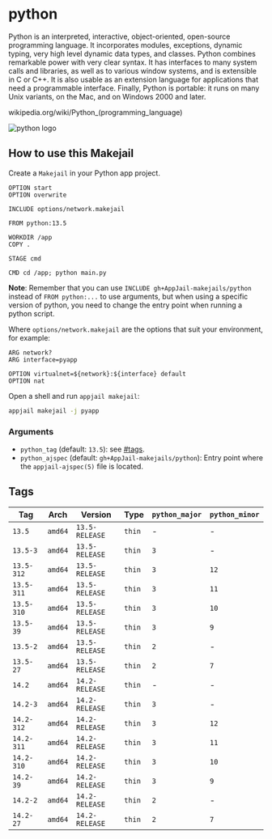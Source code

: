 # python

Python is an interpreted, interactive, object-oriented, open-source programming language. It incorporates modules, exceptions, dynamic typing, very high level dynamic data types, and classes. Python combines remarkable power with very clear syntax. It has interfaces to many system calls and libraries, as well as to various window systems, and is extensible in C or C++. It is also usable as an extension language for applications that need a programmable interface. Finally, Python is portable: it runs on many Unix variants, on the Mac, and on Windows 2000 and later.

wikipedia.org/wiki/Python_(programming\_language)

![python logo](https://upload.wikimedia.org/wikipedia/commons/thumb/c/c3/Python-logo-notext.svg/121px-Python-logo-notext.svg.png)

## How to use this Makejail

Create a `Makejail` in your Python app project.

```
OPTION start
OPTION overwrite

INCLUDE options/network.makejail

FROM python:13.5

WORKDIR /app
COPY .

STAGE cmd

CMD cd /app; python main.py
```

**Note**: Remember that you can use `INCLUDE gh+AppJail-makejails/python` instead of `FROM python:...` to use arguments, but when using a specific version of python, you need to change the entry point when running a python script.

Where `options/network.makejail` are the options that suit your environment, for example:

```
ARG network?
ARG interface=pyapp

OPTION virtualnet=${network}:${interface} default
OPTION nat
```

Open a shell and run `appjail makejail`:

```sh
appjail makejail -j pyapp
```

### Arguments

* `python_tag` (default: `13.5`): see [#tags](#tags).
* `python_ajspec` (default: `gh+AppJail-makejails/python`): Entry point where the `appjail-ajspec(5)` file is located.

## Tags

| Tag        | Arch    | Version        | Type   | `python_major` | `python_minor` |
| ---------- | ------- | -------------- | ------ | -------------- | -------------- |
| `13.5`     | `amd64` | `13.5-RELEASE` | `thin` |      -         |       -        |
| `13.5-3`   | `amd64` | `13.5-RELEASE` | `thin` |     `3`        |       -        |
| `13.5-312` | `amd64` | `13.5-RELEASE` | `thin` |     `3`        |      `12`      |
| `13.5-311` | `amd64` | `13.5-RELEASE` | `thin` |     `3`        |      `11`      |
| `13.5-310` | `amd64` | `13.5-RELEASE` | `thin` |     `3`        |      `10`      |
| `13.5-39`  | `amd64` | `13.5-RELEASE` | `thin` |     `3`        |      `9`       |
| `13.5-2`   | `amd64` | `13.5-RELEASE` | `thin` |     `2`        |       -        |
| `13.5-27`  | `amd64` | `13.5-RELEASE` | `thin` |     `2`        |      `7`       |
| `14.2`     | `amd64` | `14.2-RELEASE` | `thin` |      -         |       -        |
| `14.2-3`   | `amd64` | `14.2-RELEASE` | `thin` |     `3`        |       -        |
| `14.2-312` | `amd64` | `14.2-RELEASE` | `thin` |     `3`        |      `12`      |
| `14.2-311` | `amd64` | `14.2-RELEASE` | `thin` |     `3`        |      `11`      |
| `14.2-310` | `amd64` | `14.2-RELEASE` | `thin` |     `3`        |      `10`      |
| `14.2-39`  | `amd64` | `14.2-RELEASE` | `thin` |     `3`        |      `9`       |
| `14.2-2`   | `amd64` | `14.2-RELEASE` | `thin` |     `2`        |       -        |
| `14.2-27`  | `amd64` | `14.2-RELEASE` | `thin` |     `2`        |      `7`       |
